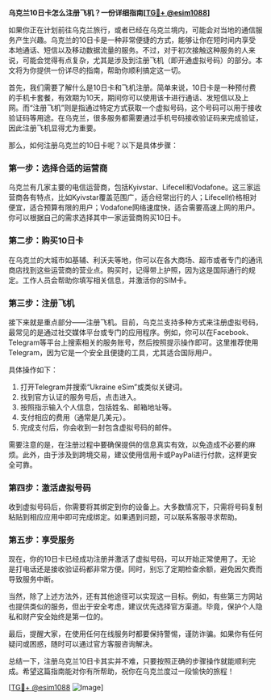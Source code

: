 **乌克兰10日卡怎么注册飞机？一份详细指南[[TG💪+ @esim1088](https://t.me/s/esim1088)]**

如果你正在计划前往乌克兰旅行，或者已经在乌克兰境内，可能会对当地的通信服务产生兴趣。乌克兰的10日卡是一种非常便捷的方式，能够让你在短时间内享受本地通话、短信以及移动数据流量的服务。不过，对于初次接触这种服务的人来说，可能会觉得有点复杂，尤其是涉及到注册飞机（即开通虚拟号码）的部分。本文将为你提供一份详尽的指南，帮助你顺利搞定这一切。

首先，我们需要了解什么是10日卡和飞机注册。简单来说，10日卡是一种预付费的手机卡套餐，有效期为10天，期间你可以使用该卡进行通话、发短信以及上网。而“注册飞机”则是指通过特定方式获取一个虚拟号码，这个号码可以用于接收验证码等用途。在乌克兰，很多服务都需要通过手机号码接收验证码来完成验证，因此注册飞机显得尤为重要。

那么，如何注册乌克兰的10日卡呢？以下是具体步骤：

### 第一步：选择合适的运营商

乌克兰有几家主要的电信运营商，包括Kyivstar、Lifecell和Vodafone。这三家运营商各有特点，比如Kyivstar覆盖范围广，适合经常出行的人；Lifecell价格相对便宜，适合预算有限的用户；Vodafone网络速度快，适合需要高速上网的用户。你可以根据自己的需求选择其中一家运营商购买10日卡。

### 第二步：购买10日卡

在乌克兰的大城市如基辅、利沃夫等地，你可以在各大商场、超市或者专门的通讯商店找到这些运营商的营业点。购买时，记得带上护照，因为这是国际通行的规定。工作人员会帮助你填写相关信息，并激活你的SIM卡。

### 第三步：注册飞机

接下来就是重点部分——注册飞机。目前，乌克兰支持多种方式来注册虚拟号码，最常见的是通过社交媒体平台或专门的应用程序。例如，你可以在Facebook、Telegram等平台上搜索相关的服务账号，然后按照提示操作即可。这里推荐使用Telegram，因为它是一个安全且便捷的工具，尤其适合国际用户。

具体操作如下：
1. 打开Telegram并搜索“Ukraine eSim”或类似关键词。
2. 找到官方认证的服务号后，点击进入。
3. 按照指示输入个人信息，包括姓名、邮箱地址等。
4. 支付相应的费用（通常是几美元）。
5. 完成支付后，你会收到一封包含虚拟号码的邮件。

需要注意的是，在注册过程中要确保提供的信息真实有效，以免造成不必要的麻烦。此外，由于涉及到跨境交易，建议使用信用卡或PayPal进行付款，这样更安全可靠。

### 第四步：激活虚拟号码

收到虚拟号码后，你需要将其绑定到你的设备上。大多数情况下，只需将号码复制粘贴到相应应用中即可完成绑定。如果遇到问题，可以联系客服寻求帮助。

### 第五步：享受服务

现在，你的10日卡已经成功注册并激活了虚拟号码，可以开始正常使用了。无论是打电话还是接收验证码都非常方便。同时，别忘了定期检查余额，避免因欠费而导致服务中断。

当然，除了上述方法外，还有其他途径可以实现这一目标。例如，有些第三方网站也提供类似的服务，但出于安全考虑，建议优先选择官方渠道。毕竟，保护个人隐私和财产安全始终是第一位的。

最后，提醒大家，在使用任何在线服务时都要保持警惕，谨防诈骗。如果你有任何疑问或困惑，随时可以通过官方客服咨询解决。

总结一下，注册乌克兰10日卡其实并不难，只要按照正确的步骤操作就能顺利完成。希望这篇指南能对你有所帮助，祝你在乌克兰度过一段愉快的旅程！

[[TG💪+ @esim1088](https://t.me/s/esim1088) ![Image](https://i.postimg.cc/4NQfJmqS/Snipaste-2025-05-13-00-14-12.png)]